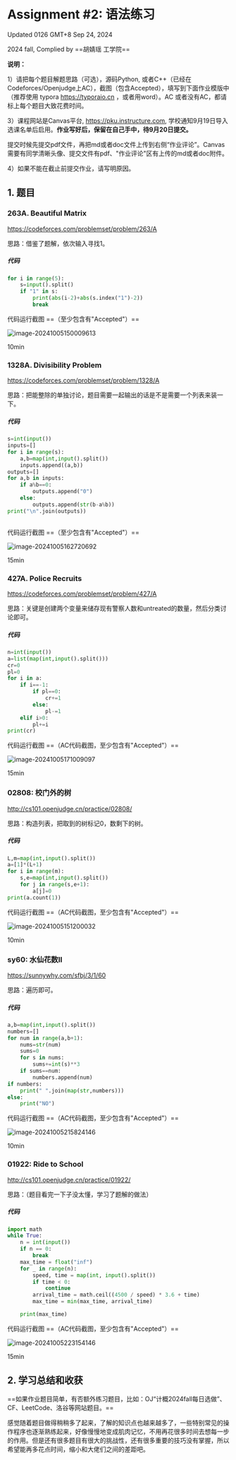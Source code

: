 # Assignment #2: 语法练习

Updated 0126 GMT+8 Sep 24, 2024

2024 fall, Complied by ==胡婧瑶 工学院==



**说明：**

1）请把每个题目解题思路（可选），源码Python, 或者C++（已经在Codeforces/Openjudge上AC），截图（包含Accepted），填写到下面作业模版中（推荐使用 typora https://typoraio.cn ，或者用word）。AC 或者没有AC，都请标上每个题目大致花费时间。

3）课程网站是Canvas平台, https://pku.instructure.com, 学校通知9月19日导入选课名单后启用。**作业写好后，保留在自己手中，待9月20日提交。**

提交时候先提交pdf文件，再把md或者doc文件上传到右侧“作业评论”。Canvas需要有同学清晰头像、提交文件有pdf、"作业评论"区有上传的md或者doc附件。

4）如果不能在截止前提交作业，请写明原因。



## 1. 题目

### 263A. Beautiful Matrix

https://codeforces.com/problemset/problem/263/A



思路：借鉴了题解，依次输入寻找1。



##### 代码

```python
for i in range(5):
    s=input().split()
    if "1" in s:
        print(abs(i-2)+abs(s.index("1")-2))
        break

```



代码运行截图 ==（至少包含有"Accepted"）==

![image-20241005150009613](C:\Users\33168\AppData\Roaming\Typora\typora-user-images\image-20241005150009613.png)

10min

### 1328A. Divisibility Problem

https://codeforces.com/problemset/problem/1328/A



思路：把能整除的单独讨论，题目需要一起输出的话是不是需要一个列表来装一下。



##### 代码

```python
s=int(input())
inputs=[]
for i in range(s):
    a,b=map(int,input().split())
    inputs.append((a,b))
outputs=[]
for a,b in inputs:
    if a%b==0:
        outputs.append("0")
    else:
        outputs.append(str(b-a%b))
print("\n".join(outputs))
 

```



代码运行截图 ==（至少包含有"Accepted"）==

![image-20241005162720692](C:\Users\33168\AppData\Roaming\Typora\typora-user-images\image-20241005162720692.png)

15min

### 427A. Police Recruits

https://codeforces.com/problemset/problem/427/A



思路：关键是创建两个变量来储存现有警察人数和untreated的数量，然后分类讨论即可。



##### 代码

```python
n=int(input())
a=list(map(int,input().split()))
cr=0
pl=0
for i in a:
    if i==-1:
        if pl==0:
            cr+=1
        else:
            pl-=1
    elif i>0:
        pl+=i
print(cr)

```



代码运行截图 ==（AC代码截图，至少包含有"Accepted"）==

![image-20241005171009097](C:\Users\33168\AppData\Roaming\Typora\typora-user-images\image-20241005171009097.png)

15min

### 02808: 校门外的树

http://cs101.openjudge.cn/practice/02808/



思路：构造列表，把取到的树标记0，数剩下的树。



##### 代码

```python
L,m=map(int,input().split())
a=[1]*(L+1)
for i in range(m):
    s,e=map(int,input().split())
    for j in range(s,e+1):
        a[j]=0
print(a.count(1))

```



代码运行截图 ==（AC代码截图，至少包含有"Accepted"）==

![image-20241005151200032](C:\Users\33168\AppData\Roaming\Typora\typora-user-images\image-20241005151200032.png)

10min

### sy60: 水仙花数II

https://sunnywhy.com/sfbj/3/1/60



思路：遍历即可。



##### 代码

```python
a,b=map(int,input().split())
numbers=[]
for num in range(a,b+1):
    nums=str(num)
    sums=0
    for s in nums:
        sums+=int(s)**3
    if sums==num:
        numbers.append(num)
if numbers:
    print(" ".join(map(str,numbers)))
else:
    print("NO")


```



代码运行截图 ==（AC代码截图，至少包含有"Accepted"）==

![image-20241005215824146](C:\Users\33168\AppData\Roaming\Typora\typora-user-images\image-20241005215824146.png)

10min

### 01922: Ride to School

http://cs101.openjudge.cn/practice/01922/



思路：（题目看完一下子没太懂，学习了题解的做法）



##### 代码

```python
import math
while True:
    n = int(input())
    if n == 0:
        break
    max_time = float("inf")
    for _ in range(n):
        speed, time = map(int, input().split())
        if time < 0:
            continue
        arrival_time = math.ceil((4500 / speed) * 3.6 + time)
        max_time = min(max_time, arrival_time)

    print(max_time)

```



代码运行截图 ==（AC代码截图，至少包含有"Accepted"）==

![image-20241005223154146](C:\Users\33168\AppData\Roaming\Typora\typora-user-images\image-20241005223154146.png)

15min

## 2. 学习总结和收获

==如果作业题目简单，有否额外练习题目，比如：OJ“计概2024fall每日选做”、CF、LeetCode、洛谷等网站题目。==

感觉随着题目做得稍稍多了起来，了解的知识点也越来越多了，一些特别常见的操作程序也逐渐熟练起来，好像慢慢地变成肌肉记忆，不用再花很多时间去想每一步的作用。但是还有很多题目有很大的挑战性，还有很多重要的技巧没有掌握，所以希望能再多花点时间，缩小和大佬们之间的差距吧。

